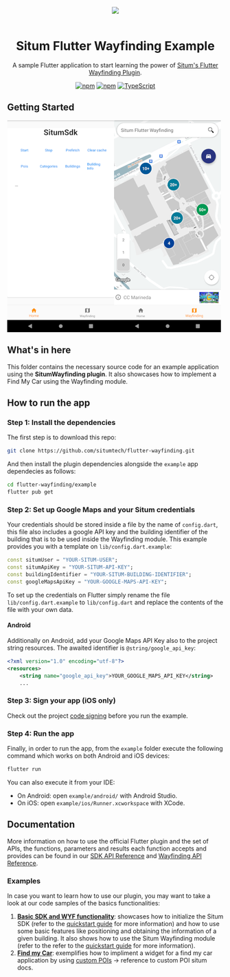 <p align="center"> <img width="233" src="https://situm.com/wp-content/themes/situm/img/logo-situm.svg" style="margin-bottom:1rem" />
<h1 align="center">Situm Flutter Wayfinding Example</h1>
</p>

<div align="center" style="text-align:center">

A sample Flutter application to start learning the power of [Situm's Flutter Wayfinding Plugin](../README.md).

</div>

<div align="center" style="text-align:center">

[![npm](https://img.shields.io/npm/dm/react-native-situm-plugin.svg)](https://www.npmjs.com/package/react-native-situm-plugin) [![npm](https://img.shields.io/npm/v/react-native-situm-plugin.svg)](https://www.npmjs.com/package/react-native-situm-plugin) [![TypeScript](https://badges.frapsoft.com/typescript/code/typescript.svg?v=101)](https://github.com/ellerbrock/typescript-badges/)

</div>

## Getting Started

<div align="center" style="display: flex;">
    <img src="./docs/assets/home_preview.png" alt="home_preview">
    <img src="./docs/assets/wyf_preview.png" alt="wyf_preview">
</div>

## What's in here <a name="whatsinhere"/>

This folder contains the necessary source code for an example application using the **SitumWayfinding plugin**. It also showcases how to implement a Find My Car using the Wayfinding module.

## How to run the app <a name="howtorun"/>

### Step 1: Install the dependencies <a name="dependencies"/>

The first step is to download this repo:

```bash
git clone https://github.com/situmtech/flutter-wayfinding.git
```

And then install the plugin dependencies alongside the `example` app dependecies as follows:

```bash
cd flutter-wayfinding/example
flutter pub get
```

### Step 2: Set up Google Maps and your Situm credentials <a name="config"/>

Your credentials should be stored inside a file by the name of `config.dart`, this file also includes a google API key and the building identifier of the building that is to be used inside the Wayfinding module. This example provides you with a template on `lib/config.dart.example`:

```dart
const situmUser = "YOUR-SITUM-USER";
const situmApiKey = "YOUR-SITUM-API-KEY";
const buildingIdentifier = "YOUR-SITUM-BUILDING-IDENTIFIER";
const googleMapsApiKey = "YOUR-GOOGLE-MAPS-API-KEY";
```

To set up the credentials on Flutter simply rename the file `lib/config.dart.example` to `lib/config.dart` and replace the contents of the file with your own data.

#### Android

Additionally on Android, add your Google Maps API Key also to the project string resources.
The awaited identifier is `@string/google_api_key`:

```xml
<?xml version="1.0" encoding="utf-8"?>
<resources>
    <string name="google_api_key">YOUR_GOOGLE_MAPS_API_KEY</string>
    ...
```

### Step 3: Sign your app <a name="signapplication"></a> (iOS only)

Check out the project [code signing](https://developer.apple.com/support/code-signing/) before you run the example.

### Step 4: Run the app <a name="runapplication"></a>

Finally, in order to run the app, from the `example` folder execute the following command which works on both Android and iOS devices:

```bash
flutter run
```

You can also execute it from your IDE:

- On Android: open `example/android/` with Android Studio.
- On iOS: open `example/ios/Runner.xcworkspace` with XCode.

## Documentation <a name="documentation"/>

More information on how to use the official Flutter plugin and the set of APIs, the functions, parameters and results each function accepts and provides can be found in our [SDK API Reference](https://pub.dev/documentation/situm_flutter_wayfinding/latest/situm_flutter_sdk/situm_flutter_sdk-library.html) and [Wayfinding API Reference](https://pub.dev/documentation/situm_flutter_wayfinding/latest/situm_flutter_wayfinding/situm_flutter_wayfinding-library.html).

### Examples

In case you want to learn how to use our plugin, you may want to take a look at our code samples of the basics functionalities:

1. [**Basic SDK and WYF functionality**](https://github.com/situmtech/flutter-wayfinding/blob/master/example/lib/main.dart): showcases how to initialize the Situm SDK (refer to the [quickstart guide](https://situm.com/docs/a-basic-flutter-app/) for more information) and how to use some basic features like positioning and obtaining the information of a given building. It also shows how to use the Situm Wayfinding module (refer to the refer to the [quickstart guide](https://situm.com/docs/flutter-quickstart-guide/) for more information).
2. [**Find my Car**](https://github.com/situmtech/flutter-wayfinding/tree/doc-find-my-car/example/lib/find_my_car): exemplifies how to impliment a widget for a find my car application by using [custom POIs]() -> reference to custom POI situm docs.

